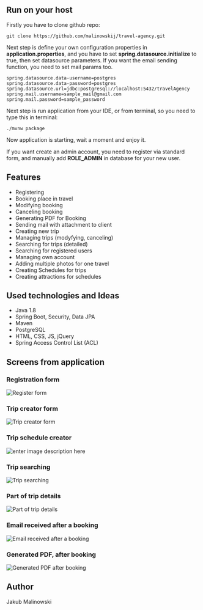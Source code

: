 ## Run on your host
Firstly you have to clone github repo: 

    git clone https://github.com/malinowskij/travel-agency.git
Next step is define your own configuration properties in **application.properties**, and you have to set **spring.datasource.initialize** to true, then set datasource parameters. If you want the email sending function, you need to set mail params too.

    spring.datasource.data-username=postgres
    spring.datasource.data-password=postgres
    spring.datasource.url=jdbc:postgresql://localhost:5432/travelAgency
    spring.mail.username=sample_mail@gmail.com  
    spring.mail.password=sample_password
Next step is run application from your IDE, or from terminal, so you need to type this in terminal:

    ./mvnw package
Now application is starting, wait a moment and enjoy it.

If you want create an admin account, you need to register via standard form, and manually add **ROLE_ADMIN** in database for your new user.

## Features
* Registering 
* Booking place in travel
* Modifying booking
* Canceling booking
* Generating PDF for Booking
* Sending mail with attachment to client
* Creating new trip
* Managing trips (modyfying, canceling)
* Searching for trips (detailed)
* Searching for registered users
* Managing own account
* Adding multiple photos for one travel
* Creating Schedules for trips
* Creating attractions for schedules

## Used technologies and Ideas 
* Java 1.8
* Spring Boot, Security, Data JPA
* Maven
* PostgreSQL
* HTML, CSS, JS, jQuery
* Spring Access Control List (ACL)
## Screens from application
### Registration form
![Register form](https://lh3.googleusercontent.com/xMvbrHFfogSRIPPXSf053zCeCkgQA7TLqmaBtP7kmu3uZLYE0TDLdy810YCZ-8YfrsZO6g209D2Zih21CHEGCBiEWvL0kcS1Gcv1bwqS3UKlg8CYTpKs__9CY2KTWrWocYdsXXcPdWLN7UqacbDWM37sIHJBd37N8WvU64_ocPGcYaix2m3b4Xt0bN5189NmXuJYY50tORjHeq4sJb5z63LeGfEg13ycBpvLLq2-DusMW5lR9r1HETXvqNR1mgHaFvmyAj94_4843bucKdH2gDtMhGMDkTyUz-UHcrfUPIKWPZqdXzMoEKmkVygEHK3EBmEqniYyhxrtww6PKV-lHng4ZPDoWeJLAKwcU5b7Px_SSv-QAjqLAhoEg0dfaZ1BvhhY3KyVzgCSCzr0SRzKWPdPjuSHVdjoN-J0rt1ZNw4MIda4WNTxWeCx9qvowoLVv7_yThQem3gbNbujJ2v3NR89Vfo9nT4Mgjxi5j9wtbKL5kktytdh3tO8I21lTYR3JczO8qwd61aP9O5vGa11cTL9ZfzqBO0_83MWnABhhQ4VhIvMehK2SJmhrNbnh7ghAy4Ogr4ertvQQH-LgMMUhnHyTXfHrMxoypi5-A=w1183-h637-no)

### Trip creator form
![Trip creator form](https://lh3.googleusercontent.com/oE6Xtqtkhr2YfclhNLR28hvwy4LeUFZlAjoucGqV9XgRGZ6eGwEpMuoCDo5nsVu5425SghiPGWrQtFw3nrrf2I6ROwVZJvrM6i42Ok0ZSo_U6-tKHwgUzBiGaO_aq2zH3eeg3oTq3r-gfmpziNGF5eBQmh7wVZh9qo0pmXTb70_tNWVLovFWRM_qu1C7bOSVzu8K3nkoJSLNuL9x6ungdxzvqt9VBVG6cMu96I-c8sRCbyCoNgK3ExfT2NzkPWizdiE7B9RdxnDwy7waD_jPbLkCgXjHokVnMIPFkbo5x46b1-Mb7i6pcSWO-KTYKN-6hygN4zg9cBlXiVYs4X1U7LogYyq08IRe1P6AmXtPu1aKsEOVmSmhZSI2J8te0UPqJ2oKBbNueWUuEqJY67T0ekjKN7xvV_hmfD6Sl487aA0vsMyX5bTpGOEpRAP9PolYbw-Wh-8wghh2MVHgtam2Q0NcHjfBte8If5RLnxjlCFVsDlYCdfB2aiZvVswSrTCYvw2Rzbyatl_lK-vJGdoG6dAXpIvhppSC-wFyqqXZkObNihDUGJtXirRv-iVvaDVtOxPpQfTAh6-ZyK4nkXq8I-P6NdPbhVw0FIc61Q=w1319-h628-no)

### Trip schedule creator
![enter image description here](https://lh3.googleusercontent.com/1EURSiOogoxH9ZVnjTiUljI0DFrSML7Y5paCOo-AG4f77x79APjEG9_5WAM0PxMbpWpuN7cla6rXs9c4Q8rtQGoG6HvC8Q6xT4BszoJZ5g6z9nqQXawCsS2LPfVo5wfK-zfErbMcRUjnj0iw4l-Zu_vve19YHDT5o4QZrmHRK2I6WHeUsv0nhIYy2MSn97eo0Q_NrgCI1PBm1Y9QqQ4V1TLPU9oN3ww9nuc-vrhJU1d21QvvhaAGGvLkuTdQok05s9Cq6NJnAjgZgB8MEFsL3FuG5nGnbEUu2C5Z9z5x3YxmTgPTdGPZwwpnot8JSusm9_yA745ofM9Wc5NtMFJE8197iP7vyVi4MK8gja_vVbh_yS5GyYnLgnuyrgkOAxyTQF2SSkdXWAk8b4NBWG93vmlXamKqEafKUbEQ4vi3kCC_5kg3w0uqR3frcWSMjqMHEjo5SPH2_3br-DDo-WBSpZ9cnCmR9syMZDEdcwujhchmhTO1mbetGD8TiGRPOcFTrOIL2U6BywfLXYm9kipY3D2loHL_hNR11HBVpl3rzi1BSADyn0TbgeFZi127HwmhBzO5dRPEUi287Dvg4KIC6CWyif8XPCwFiVi30g=w916-h586-no)

### Trip searching
![Trip searching](https://lh3.googleusercontent.com/XvO6S9KUOJY5KMmulcO-KU-5ixYfkFe3vbSf8zZ02Q1w_Cuarad5iz1d6MsSRXBF-AF6Xr-uBmKbsayvVyJWhcl-Y_JL1f1OTy8QKCZpHnRn0sREn0otDQGVjV0KHRB1Bc8-okdXesxOfPyHPxOAMrpAkqpKhllrwiqMjnOVP0DMG81Q4RTQVZGs7UUVzJHOFf4pMH6dlPy3d3vEfC_IN4ab9AxmyUamtZVKdATozmCDob-_rtpL1gIugyRadATTVWqfAjiC4110yAuOLttpuYXsIfjp8FEPSM9EKpPW6csrdVx7roVEti1QDWKA_Wa_3f9Lvng1qjsjcbqvL5ikhKcaC4rBxZ6A7XQIzkDGZ0HudWtf2BxbDk3F3Kd7aPhpSEIHx2_bmRlXrT6sn6QPQUnV9EjZ-biiCYoPGtE2e5eGBogYfkGg7g8RXPUxsvqqfXkj5-qKKQ9CQ4vXtp0xr4soJ51RUPR9fRxk3SQwu-_-bZ1qZHJah6zunjLMfcWRNjLHfoVxbnLbo55Kfhz-pI-VdocmT8l1xFjB2nXJkZHEfUFIBon58kvKoTM7Aa0ZDBzBeHKf-aUYT3seodiEhtScY1XkA_VbJBNaTQ=w1285-h553-no)

### Part of trip details
![Part of trip details](https://lh3.googleusercontent.com/ZJ8hJcDztswfBcSshLP2YFOvmdQDSEnAmWodQ91tLjtnoRMrYTv52Iwp1nyxHcJAzwb0R61zCunbKsVa7uyEmogrtHexVDCI9iQGAIhXsafjzTdbt7UC3Xdbd4AlTCRt1eX5NocvKn-MSVfHP6mjz3LiP25UcAKOnfmnM7b7DrUPqnZtKxqtcwOqVX87EiOJz4kcz__IhpJd2vKCVA5jis8buKbWWiBznSrdND5qebIThmd8ZR1lNrF4qRnZdnCsjX7SeBSydP3jTBeJtVTsxZUhduiZG_G4ON_4b8SixkyEOlKDZzigEKY3C29qG_Klras2FuPiQ7oq-BZs5D3QJyRJcC10BEwT-DNYMMPd7EopmNNF78r50fJ07H1aPEh2t4dC9lmCCcRjw5d2yqUa_4FyHU1VRoZuUxrkfbOFqUXuFnBHHelNY4s3V6idJYM2NEf2Qwakgbn6LojTuDdXzav-TjGeCOdQ_zQSxdw12OVsH5UGfM3XUVSGnLLbI7dTgnVzsjIef1bZ0S1tVsJN6f2A2zO6T90RQAjwb5NOjrkpA1RDFbI9wseqhcz8folM54i9KaSBsUNH4FZqvbNn9Zmjj7FsaepxZpEqmg=w625-h584-no)

### Email received after a booking
![Email received after a booking](https://lh3.googleusercontent.com/EQiLreyOogZ0KxoL-_5RjCZ2ZWzaeNPMZy8_3oEn2ci77naBLyBKWdmME0jkd3RTytRwgJ1g3wf4pTmnT9TNa2DJ8c70bbg-uHQsrXP97aSPEQjwOiUUQIOq1xtHSMoSnVGTi5XG-XWWgGC-fX_IsMlZP_sbEF49ej5RZL8Znk17f67f3bBHBWwfB3r2bxiVY4hjUbR5EZu88n4Aw-ldTm6vCZ4q_Qrq5bdCv_N3MZhSxLCztRzyYJvXIs_aGwB59hYuNF7MMqFLSg2ZdK1GVlfN1hYNjbzbDSGB4KR-RpqVjg9vaB6NmJMN9XfXG00EH-76GDES8D1NpZ1x0E3fnpsZ0Rl71dD63a_nb5vaQtSr5tFLI0x7EptihFlzOvGR3xROR-i6ICjTvl_S1Ricberqx4hFFkXH_M5o5hbGTKkFTPeaPcHqzm-W2gv_VnOE35UByIVIyhizDQ0fgarQvFtRR-0c-q_0jglQdeJlJJizyDuBWDp8jSOI4fUF_imLgHMjYW2Mljp5udHYaTdZgrQAIoePRYxheMXzfXBXVC7qGRrG4btCSLCwLabFoSXziNpqk9PsIWOGSeDDHk_VzHe_3q5oC_wnWXFsVQ=w1322-h533-no)

### Generated PDF, after booking
![Generated PDF after booking](https://lh3.googleusercontent.com/ploqY3M2kDoigfPvQTgJpp8kM13Y5f80vyF2cshLw7ycmoZgZiagqL3Xa2CDz9HU9b9o_erkNTPIRC2vHKiYd7fNWm9D_Ns-r_pHKKE4UdIR5Dsadd-MQMrs9kG671vQxV7kFOJsrC6E7KLlWyk3QMJKQirP09sA3RrX_FwJfUF6i3UcNSUH0iDW7lGhdydnpWZS6MFwCQ7XFluDZ8C3ZRgzfMVLCghyzTHMSMI7HHpGxnP-Ns34bMB1HFhzjiVXvUcNP4mcgub__r0DiS_Bqb_uCqtQayx_4mH-nlize-Ln-AchddBqKF1y_nG38gumGe2naA5oE9mKfECpUPNk4EPDPIYbX3LroMUQJV0u4XJLWsGWnC6WQDOhepFZ3wC-1HvKt0UI8klY2SnoS183RjUpSx4d2WuD7rW36HYlrbte_EqrjP3wkATERrfcr9znBgs2gTrpu16iIkyqnNMnEpS_45_5gQeZ4mVYPnmYZ_OqyF-1twtW245_bRXNqWAndomYg_fP6oUvU2NPXaaPUyF6-2uyLBV5bKryA4XynDbQRzVgxfizBBv3WGTWgXfT585qUJDILN_Kh4Mt0SRGFrkeg3jdyl6Iyp_k8w=w704-h454-no)

## Author
Jakub Malinowski
